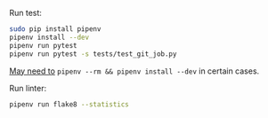 Run test:

```sh
sudo pip install pipenv
pipenv install --dev
pipenv run pytest
pipenv run pytest -s tests/test_git_job.py
```

[May need to](https://github.com/pypa/pipenv/issues/4369) `pipenv --rm && pipenv install --dev` in certain cases.

Run linter:

```sh
pipenv run flake8 --statistics
```
